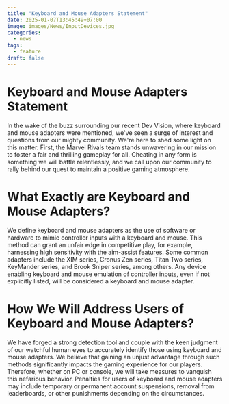 ```yaml
---
title: "Keyboard and Mouse Adapters Statement"
date: 2025-01-07T13:45:49+07:00
image: images/News/InputDevices.jpg
categories:
  - news
tags: 
  - feature
draft: false
---
```


# Keyboard and Mouse Adapters Statement

In the wake of the buzz surrounding our recent Dev Vision, where keyboard and mouse adapters were mentioned, we've seen a surge of interest and questions from our mighty community. We're here to shed some light on this matter.
First, the Marvel Rivals team stands unwavering in our mission to foster a fair and thrilling gameplay for all. Cheating in any form is something we will battle relentlessly, and we call upon our community to rally behind our quest to maintain a positive gaming atmosphere.

# What Exactly are Keyboard and Mouse Adapters?

We define keyboard and mouse adapters as the use of software or hardware to mimic controller inputs with a keyboard and mouse. This method can grant an unfair edge in competitive play, for example, harnessing high sensitivity with the aim-assist features.
Some common adapters include the XIM series, Cronus Zen series, Titan Two series, KeyMander series, and Brook Sniper series, among others. Any device enabling keyboard and mouse emulation of controller inputs, even if not explicitly listed, will be considered a keyboard and mouse adapter.

# How We Will Address Users of Keyboard and Mouse Adapters?

We have forged a strong detection tool and couple with the keen judgment of our watchful human eyes to accurately identify those using keyboard and mouse adapters.
We believe that gaining an unjust advantage through such methods significantly impacts the gaming experience for our players. Therefore, whether on PC or console, we will take measures to vanquish this nefarious behavior. Penalties for users of keyboard and mouse adapters may include temporary or permanent account suspensions, removal from leaderboards, or other punishments depending on the circumstances.